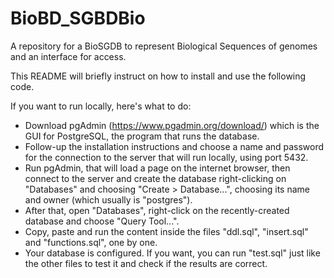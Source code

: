 # BioBD_SGBDBio
A repository for a BioSGDB to represent Biological Sequences of genomes and an interface for access.

This README will briefly instruct on how to install and use the following code.

If you want to run locally, here's what to do:

- Download pgAdmin (https://www.pgadmin.org/download/) which is the GUI for PostgreSQL, the program that runs the database.
- Follow-up the installation instructions and choose a name and password for the connection to the server that will run locally, using port 5432.
- Run pgAdmin, that will load a page on the internet browser, then connect to the server and create the database right-clicking on "Databases" and choosing "Create > Database...", choosing its name and owner (which usually is "postgres").
- After that, open "Databases", right-click on the recently-created database and choose "Query Tool...".
- Copy, paste and run the content inside the files "ddl.sql", "insert.sql" and "functions.sql", one by one.
- Your database is configured. If you want, you can run "test.sql" just like the other files to test it and check if the results are correct.

